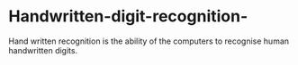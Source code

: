 # Handwritten-digit-recognition-

Hand written recognition is the ability of the computers to recognise human handwritten digits.
